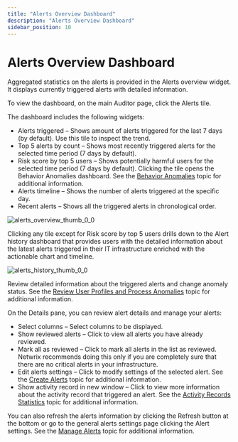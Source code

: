 ```yaml
---
title: "Alerts Overview Dashboard"
description: "Alerts Overview Dashboard"
sidebar_position: 10
---
```


# Alerts Overview Dashboard

Aggregated statistics on the alerts is provided in the Alerts overview widget. It displays currently
triggered alerts with detailed information.

To view the dashboard, on the main Auditor page, click the Alerts tile.

The dashboard includes the following widgets:

- Alerts triggered – Shows amount of alerts triggered for the last 7 days (by default). Use this
  tile to inspect the trend.
- Top 5 alerts by count – Shows most recently triggered alerts for the selected time period (7 days
  by default).
- Risk score by top 5 users – Shows potentially harmful users for the selected time period (7 days
  by default). Clicking the tile opens the Behavior Anomalies dashboard. See the
  [Behavior Anomalies](/docs/auditor/10.8/admin/behavioranomalies/overview.md) topic for additional information.
- Alerts timeline – Shows the number of alerts triggered at the specific day.
- Recent alerts – Shows all the triggered alerts in chronological order.

![alerts_overview_thumb_0_0](/images/auditor/10.7/admin/alertsettings/alerts_overview_thumb_0_0.webp)

Clicking any tile except for Risk score by top 5 users drills down to the Alert history dashboard
that provides users with the detailed information about the latest alerts triggered in their IT
infrastructure enriched with the actionable chart and timeline.

![alerts_history_thumb_0_0](/images/auditor/10.7/admin/alertsettings/alerts_history_thumb_0_0.webp)

Review detailed information about the triggered alerts and change anomaly status. See the
[Review User Profiles and Process Anomalies](/docs/auditor/10.8/admin/behavioranomalies/userprofile.md) topic for
additional information.

On the Details pane, you can review alert details and manage your alerts:

- Select columns – Select columns to be displayed.
- Show reviewed alerts – Click to view all alerts you have already reviewed.
- Mark all as reviewed – Click to mark all alerts in the list as reviewed. Netwrix recommends doing
  this only if you are completely sure that there are no critical alerts in your infrastructure.
- Edit alerts settings – Click to modify settings of the selected alert. See the
  [Create Alerts](/docs/auditor/10.8/admin/alertsettings/create/create.md) topic for additional information.
- Show activity record in new window – Click to view more information about the activity record that
  triggered an alert. See the
  [Activity Records Statistics](/docs/auditor/10.8/admin/healthstatus/dashboard/activityrecordstatistics.md) topic for
  additional information.

You can also refresh the alerts information by clicking the Refresh button at the bottom or go to
the general alerts settings page clicking the Alert settings. See the [Manage Alerts](/docs/auditor/10.8/admin/alertsettings/manage.md)
topic for additional information.
